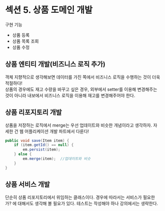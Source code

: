 # 섹션 5. 상품 도메인 개발

구현 기능

- 상품 등록
- 상품 목록 조회
- 상품 수정

## 상품 엔티티 개발(비즈니스 로직 추가)
객체 지향적으로 생각해보면 데이터를 가진 쪽에서 비즈니스 로직을 수행하는 것이 더욱 적절하다!  
상품의 경우에도 재고 수량을 바꾸고 싶은 경우, 외부에서 setter를 이용해 변경해주는 것이 아니라 내보에서 비즈니스 로직을 이용해 재고를 변경해주어야 한다.

## 상품 리포지토리 개발

상품을 저장하는 로직에서 merge는 우선 업데이트와 비슷한 개념이라고 생각하자.
자세한 건 웹 어플리케이션 개발 파트에서 다룬다!

```java
public void save(Item item) {
    if (item.getId() == null) {
        em.persist(item);
    } else {
        em.merge(item);  //업데이트와 비슷
    }
}
```

## 상품 서비스 개발

단순히 상품 리포지토리에서 위임하는 클래스이다.
경우에 따라서는 서비스가 필요한가? 에 대해서도 생각해 볼 필요가 있다.
테스트는 작성해야 하나 강의에서는 생략한다.